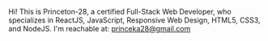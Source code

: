 Hi! This is Princeton-28, a certified Full-Stack Web Developer,
who specializes in ReactJS, JavaScript, 
Responsive Web Design, HTML5, CSS3, and NodeJS.
I'm reachable at: princeka28@gmail.com
